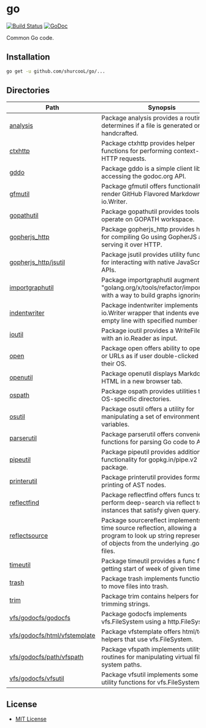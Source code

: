 go
==

[![Build Status](https://travis-ci.org/shurcooL/go.svg?branch=master)](https://travis-ci.org/shurcooL/go) [![GoDoc](https://godoc.org/github.com/shurcooL/go?status.svg)](https://godoc.org/github.com/shurcooL/go)

Common Go code.

Installation
------------

```bash
go get -u github.com/shurcooL/go/...
```

Directories
-----------

| Path                                                                                                  | Synopsis                                                                                                                                                          |
|-------------------------------------------------------------------------------------------------------|-------------------------------------------------------------------------------------------------------------------------------------------------------------------|
| [analysis](https://godoc.org/github.com/shurcooL/go/analysis)                                         | Package analysis provides a routine that determines if a file is generated or handcrafted.                                                                        |
| [ctxhttp](https://godoc.org/github.com/shurcooL/go/ctxhttp)                                           | Package ctxhttp provides helper functions for performing context-aware HTTP requests.                                                                             |
| [gddo](https://godoc.org/github.com/shurcooL/go/gddo)                                                 | Package gddo is a simple client library for accessing the godoc.org API.                                                                                          |
| [gfmutil](https://godoc.org/github.com/shurcooL/go/gfmutil)                                           | Package gfmutil offers functionality to render GitHub Flavored Markdown to io.Writer.                                                                             |
| [gopathutil](https://godoc.org/github.com/shurcooL/go/gopathutil)                                     | Package gopathutil provides tools to operate on GOPATH workspace.                                                                                                 |
| [gopherjs_http](https://godoc.org/github.com/shurcooL/go/gopherjs_http)                               | Package gopherjs_http provides helpers for compiling Go using GopherJS and serving it over HTTP.                                                                  |
| [gopherjs_http/jsutil](https://godoc.org/github.com/shurcooL/go/gopherjs_http/jsutil)                 | Package jsutil provides utility functions for interacting with native JavaScript APIs.                                                                            |
| [importgraphutil](https://godoc.org/github.com/shurcooL/go/importgraphutil)                           | Package importgraphutil augments "golang.org/x/tools/refactor/importgraph" with a way to build graphs ignoring tests.                                             |
| [indentwriter](https://godoc.org/github.com/shurcooL/go/indentwriter)                                 | Package indentwriter implements an io.Writer wrapper that indents every non-empty line with specified number of tabs.                                             |
| [ioutil](https://godoc.org/github.com/shurcooL/go/ioutil)                                             | Package ioutil provides a WriteFile func with an io.Reader as input.                                                                                              |
| [open](https://godoc.org/github.com/shurcooL/go/open)                                                 | Package open offers ability to open files or URLs as if user double-clicked it in their OS.                                                                       |
| [openutil](https://godoc.org/github.com/shurcooL/go/openutil)                                         | Package openutil displays Markdown or HTML in a new browser tab.                                                                                                  |
| [ospath](https://godoc.org/github.com/shurcooL/go/ospath)                                             | Package ospath provides utilities to get OS-specific directories.                                                                                                 |
| [osutil](https://godoc.org/github.com/shurcooL/go/osutil)                                             | Package osutil offers a utility for manipulating a set of environment variables.                                                                                  |
| [parserutil](https://godoc.org/github.com/shurcooL/go/parserutil)                                     | Package parserutil offers convenience functions for parsing Go code to AST.                                                                                       |
| [pipeutil](https://godoc.org/github.com/shurcooL/go/pipeutil)                                         | Package pipeutil provides additional functionality for gopkg.in/pipe.v2 package.                                                                                  |
| [printerutil](https://godoc.org/github.com/shurcooL/go/printerutil)                                   | Package printerutil provides formatted printing of AST nodes.                                                                                                     |
| [reflectfind](https://godoc.org/github.com/shurcooL/go/reflectfind)                                   | Package reflectfind offers funcs to perform deep-search via reflect to find instances that satisfy given query.                                                   |
| [reflectsource](https://godoc.org/github.com/shurcooL/go/reflectsource)                               | Package sourcereflect implements run-time source reflection, allowing a program to look up string representation of objects from the underlying .go source files. |
| [timeutil](https://godoc.org/github.com/shurcooL/go/timeutil)                                         | Package timeutil provides a func for getting start of week of given time.                                                                                         |
| [trash](https://godoc.org/github.com/shurcooL/go/trash)                                               | Package trash implements functionality to move files into trash.                                                                                                  |
| [trim](https://godoc.org/github.com/shurcooL/go/trim)                                                 | Package trim contains helpers for trimming strings.                                                                                                               |
| [vfs/godocfs/godocfs](https://godoc.org/github.com/shurcooL/go/vfs/godocfs/godocfs)                   | Package godocfs implements vfs.FileSystem using a http.FileSystem.                                                                                                |
| [vfs/godocfs/html/vfstemplate](https://godoc.org/github.com/shurcooL/go/vfs/godocfs/html/vfstemplate) | Package vfstemplate offers html/template helpers that use vfs.FileSystem.                                                                                         |
| [vfs/godocfs/path/vfspath](https://godoc.org/github.com/shurcooL/go/vfs/godocfs/path/vfspath)         | Package vfspath implements utility routines for manipulating virtual file system paths.                                                                           |
| [vfs/godocfs/vfsutil](https://godoc.org/github.com/shurcooL/go/vfs/godocfs/vfsutil)                   | Package vfsutil implements some I/O utility functions for vfs.FileSystem.                                                                                         |

License
-------

-	[MIT License](https://opensource.org/licenses/mit-license.php)
